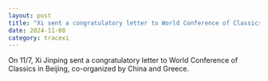 ```yaml
---
layout: post
title: "Xi sent a congratulatory letter to World Conference of Classics"
date: 2024-11-08
category: tracexi
---
```


On 11/7, Xi Jinping sent a congratulatory letter to World Conference of Classics in Beijing, co-organized by China and Greece.